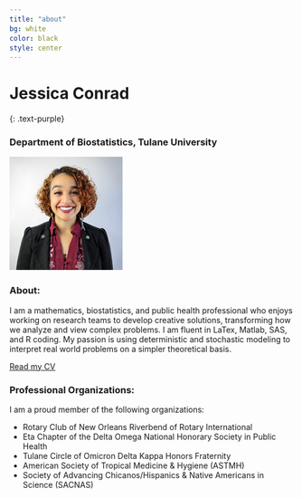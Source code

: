 ```yaml
---
title: "about"
bg: white
color: black
style: center 
---
```


# Jessica Conrad
{: .text-purple}

### Department of Biostatistics, Tulane University

![This is a photo](./img/conrad.jpg)

### About:
I am a mathematics, biostatistics, and public health professional who enjoys working on research teams to develop creative solutions, transforming how we analyze and view complex problems. 
I am fluent in LaTex, Matlab, SAS, and R coding. 
My passion is using deterministic and stochastic modeling to interpret real world problems on a simpler theoretical basis.

[Read my CV](./pdf/CONRAD_CV.pdf)


### Professional Organizations:
I am a proud member of the following organizations:
  - Rotary Club of New Orleans Riverbend of Rotary International
  - Eta Chapter of the Delta Omega National Honorary Society in Public Health
  - Tulane Circle of Omicron Delta Kappa Honors Fraternity
  - American Society of Tropical Medicine & Hygiene (ASTMH)
  - Society of Advancing Chicanos/Hispanics & Native Americans in Science (SACNAS)



